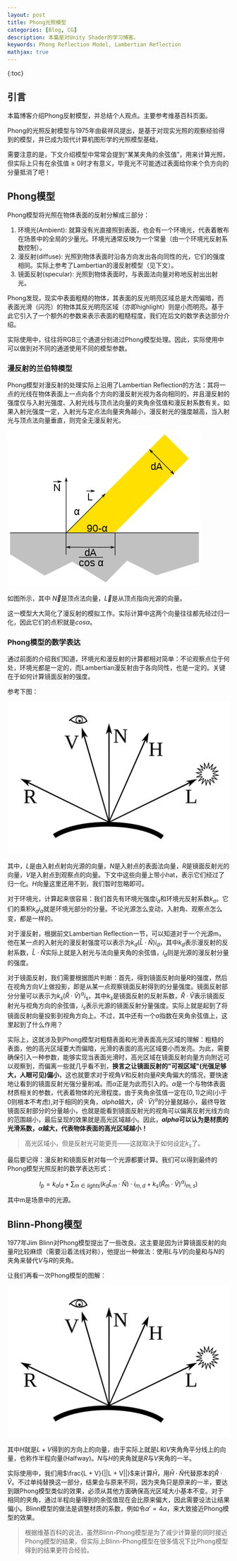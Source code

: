 ```yaml
---
layout: post
title: Phong光照模型
categories: [Blog, CG]
description: 本篇是对Unity Shader的学习博客。
keywords: Phong Reflection Model, Lambertian Reflection
mathjax: true
---
```


{:toc}

## 引言

本篇博客介绍Phong反射模型，并总结个人观点。主要参考维基百科页面。

Phong的光照反射模型与1975年由裴祥风提出，是基于对现实光照的观察经验得到的模型，并已成为现代计算机图形学的光照模型基础，

需要注意的是，下文介绍模型中常常会提到“某某夹角的余弦值”，用来计算光照，但实际上只有在余弦值 $\geq$ 0时才有意义，毕竟光不可能透过表面给你来个负方向的分量抵消了吧！


## Phong模型

Phong模型将光照在物体表面的反射分解成三部分：
1. 环境光(Ambient): 就算没有光直接照到表面，也会有一个环境光，代表着散布在场景中的全局的少量光。环境光通常反映为一个常量（由一个环境光反射系数控制）。
2. 漫反射(diffuse): 光照到物体表面时沿各方向发出各向同性的光，它们的强度相同。实际上参考了Lambertian的漫反射模型（见下文）。
3. 镜面反射(specular): 光照到物体表面时，与表面法向量对称地反射出出射光。

Phong发现，现实中表面粗糙的物体，其表面的反光明亮区域总是大而偏暗，而表面光滑（闪亮）的物体其反光明亮区域（亦即highlight）则是小而明亮。基于此它引入了一个额外的参数来表示表面的粗糙程度，我们在后文的数学表达部分介绍。

实际使用中，往往将RGB三个通道分别进过Phong模型处理。因此，实际使用中可以做到对不同的通道使用不同的模型参数。

### 漫反射的兰伯特模型

Phong模型对漫反射的处理实际上沿用了Lambertian Reflection的方法：其将一点的光线在物体表面上一点向各个方向的漫反射光视为各向相同的，并且漫反射的强度仅与入射光强度、入射光线与顶点法向量的夹角余弦值和漫反射系数有关。如果入射光强度一定，入射光与定点法向量夹角越小，漫反射光的强度越高，当入射光与顶点法向量垂直，则完全无漫反射光。

![LambertianReflection](/images/blog/PhongLightingReflectionModel/PhongLightingReflectionModel-LambertianReflection.png)

如图所示，其中 $\vec{N}$是顶点法向量，$\vec{L}$是从顶点指向光源的向量。

这一模型大大简化了漫反射的模拟工作。实际计算中这两个向量往往都先经过归一化，因此它们的点积就是$cos\alpha$。

### Phong模型的数学表达

通过前面的介绍我们知道，环境光和漫反射的计算都相对简单：不论观察点位于何处，环境光都是一定的，而Lambertian漫反射由于各向同性，也是一定的。关键在于如何计算镜面反射的强度。

参考下图：

![Blinn-Phong Model](/images/blog/PhongLightingReflectionModel/PhongLightingReflectionModel-Blinn_Phong_Model.svg)

其中，$L$是由入射点射向光源的向量，$N$是入射点的表面法向量，$R$是镜面反射光的向量，$V$是入射点到观察点的向量。下文中这些向量上带小hat，表示它们经过了归一化。$H$向量这里还用不到，我们暂时忽略即可。

对于环境光，计算起来很容易：我们首先有环境光强度$i_a$和环境光反射系数$k_a$。它们的乘积$k_a i_a$就是环境光部分的分量。不论光源怎么变动，入射角、观察点怎么变，都是一样的。

对于漫反射，根据前文Lambertian Reflection一节，可以知道对于一个光源m，他在某一点的入射光的漫反射强度可以表示为$k_d(\hat L \cdot \hat N)i_d$，其中$k_d$表示漫反射的反射系数，$\hat L \cdot \hat N$实际上就是入射光与法向量夹角的余弦值，$i_d$则是光源的漫反射分量的强度。

对于镜面反射，我们需要根据图片判断：首先，得到镜面反射向量$R$的强度，然后在视角方向$V$上做投影，即是从某一点观察镜面反射得到的分量强度。镜面反射部分分量可以表示为$k_s(\hat R \cdot \hat V)^\alpha i_s$，其中$k_s$是镜面反射的反射系数，$\hat R \cdot \hat V$表示镜面反射光与视角方向的余弦值，$i_s$表示光源的镜面反射分量强度。实际上就是起到了将镜面反射向量投影到视角方向上。不过，其中还有一个$\alpha$指数在夹角余弦值上，这里起到了什么作用？

实际上，这就涉及到Phong模型对粗糙表面和光滑表面高光区域的理解：粗糙的表面，他的高光区域要大而偏暗，光滑的表面的高光区域要小而发亮。为此，需要确保引入一种参数，能够实现当表面光滑时，高光区域在镜面反射向量方向附近可以观察到，而偏离一些就几乎看不到，**换言之让镜面反射的"可视区域"(光强足够大，人眼可见)偏小**，这也就要求对于视角$V$和反射向量$R$夹角偏大的情况，要快速地让看到的镜面反射光强分量削减。而$\alpha$正是为此而引入的。$\alpha$是一个与物体表面材质相关的参数，代表着物体的光滑程度。由于夹角余弦值一定在$(0, 1)$之间(小于0则根本不考虑),对于相同的夹角，$alpha$越大，$(\hat R \cdot \hat V)^\alpha$的分量就越小，最终导致镜面反射部分的分量越小，也就是能看到镜面反射光的视角可以偏离反射光线方向的范围越小，最后呈现的效果就是高光区域越小。因此，**$alpha$可以认为是材质的光滑系数，$\alpha$越大，代表物体表面的高光区域越小！**

> 高光区域小，但是反射光可能更亮——这就取决于如何设定$k_s$了。

最后要记得：漫反射和镜面反射对每一个光源都要计算。我们可以得到最终的Phong模型光照反射的数学表达形式：

$$
I_p = k_a i_a + \sum_{m \in lights}(k_d \hat L_m \cdot \hat N) \cdot i_{m,d} + k_s(\hat R_m \cdot \hat V)^\alpha i_{m,s}) 
$$

其中m是场景中的光源。

## Blinn-Phong模型

1977年Jim Blinn对Phong模型提出了一些改良。这主要是因为计算镜面反射的向量$R$比较麻烦（需要沿着法线对称），他提出一种做法：使用$L$与$V$的向量和与$N$的夹角来替代$V$与$R$的夹角。

让我们再看一次Phong模型的图解：

![Blinn-Phong-Model](../images/blog/PhongLightingReflectionModel/PhongLightingReflectionModel-Blinn_Phong_Model.svg)

其中$H$就是$L + V$得到的方向上的向量，由于实际上就是$L$和$V$夹角角平分线上的向量，也称作半程向量(Halfway)。$N$与$H$的夹角就是$R$与$V$夹角的一半。

实际使用中，我们用$\frac{L + V}{||L + V||}$来计算$\hat H$，用$\hat H \cdot \hat N$代替原本的$\hat R \cdot \hat V$。不过单纯替换这一部分，结果会与原来不同，因为夹角只是原来的一半，要达到跟Phong模型类似的效果，必须从其他方面确保高光区域大小基本不变。对于相同的夹角，通过半程向量得到的余弦值现在会比原来偏大，因此需要设法让结果偏小。Blinn模型的做法是调整材质的系数，例如令$\alpha{'} = 4\alpha$，来大致接近Phong模型的效果。

> 根据维基百科的说法，虽然Blinn-Phong模型是为了减少计算量的同时接近Phong模型的结果，但实际上Blinn-Phong模型在很多情况下比Phong模型得到的结果更符合经验。



